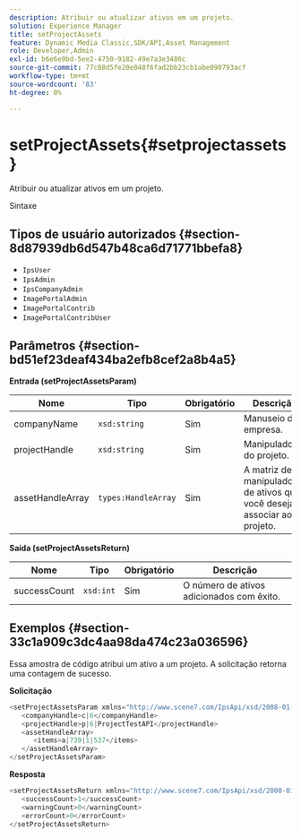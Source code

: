```yaml
---
description: Atribuir ou atualizar ativos em um projeto.
solution: Experience Manager
title: setProjectAssets
feature: Dynamic Media Classic,SDK/API,Asset Management
role: Developer,Admin
exl-id: b6e6e9bd-5ee2-4750-9182-49e7a3e3486c
source-git-commit: 77c88d5fe20e048f6fad2bb23cb1abe090793acf
workflow-type: tm+mt
source-wordcount: '83'
ht-degree: 0%

---
```


# setProjectAssets{#setprojectassets}

Atribuir ou atualizar ativos em um projeto.

Sintaxe

## Tipos de usuário autorizados {#section-8d87939db6d547b48ca6d71771bbefa8}

* `IpsUser`
* `IpsAdmin`
* `IpsCompanyAdmin`
* `ImagePortalAdmin`
* `ImagePortalContrib`
* `ImagePortalContribUser`

## Parâmetros {#section-bd51ef23deaf434ba2efb8cef2a8b4a5}

**Entrada (setProjectAssetsParam)**

| Nome | Tipo | Obrigatório | Descrição |
|---|---|---|---|
| companyName | `xsd:string` | Sim | Manuseio da empresa. |
| projectHandle | `xsd:string` | Sim | Manipulador do projeto. |
| assetHandleArray | `types:HandleArray` | Sim | A matriz de manipuladores de ativos que você deseja associar ao projeto. |

**Saída (setProjectAssetsReturn)**

| Nome | Tipo | Obrigatório | Descrição |
|---|---|---|---|
| successCount | `xsd:int` | Sim | O número de ativos adicionados com êxito. |

## Exemplos {#section-33c1a909c3dc4aa98da474c23a036596}

Essa amostra de código atribui um ativo a um projeto. A solicitação retorna uma contagem de sucesso.

**Solicitação**

```java
<setProjectAssetsParam xmlns="http://www.scene7.com/IpsApi/xsd/2008-01-15">
   <companyHandle>c|6</companyHandle>
   <projectHandle>p|6|ProjectTestAPI</projectHandle>
   <assetHandleArray>
      <items>a|739|1|537</items>
   </assetHandleArray>
</setProjectAssetsParam>
```

**Resposta**

```java
<setProjectAssetsReturn xmlns="http://www.scene7.com/IpsApi/xsd/2008-01-15">
   <successCount>1</successCount>
   <warningCount>0</warningCount>
   <errorCount>0</errorCount>
</setProjectAssetsReturn>
```

